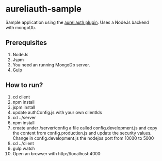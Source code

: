 # aureliauth-sample
Sample application using the [aureliauth plugin](https://github.com/paulvanbladel/aureliauth).
Uses a NodeJs backend with mongoDb.
## Prerequisites
1. NodeJs
2. Jspm
3. You need an running MongoDb server.
4. Gulp

## How to run?

1. cd client
2. npm install
3. jspm install
4. update authConfig.js with your own clientIds
5. cd ../server
6. npm install
7. create under /server/config a file called config.development.js and copy the content from config.production.js and update the security values. Change in config.development.js the nodejos port from 10000 to 5000
8. cd ../client
9. gulp watch
10. Open an browser with http://localhost:4000


